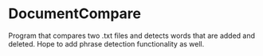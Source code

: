 # DocumentCompare
Program that compares two .txt files and detects words that are added and deleted. Hope to add phrase detection functionality as well. 
